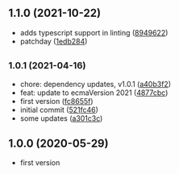 ## 1.1.0 (2021-10-22)

* adds typescript support in linting ([8949622](https://github.com/entrecode/eslint-config-entrecode/commit/8949622))
* patchday ([1edb284](https://github.com/entrecode/eslint-config-entrecode/commit/1edb284))



## <small>1.0.1 (2021-04-16)</small>

* chore: dependency updates, v1.0.1 ([a40b3f2](https://github.com/entrecode/eslint-config-entrecode/commit/a40b3f2))
* feat: update to ecmaVersion 2021 ([4877cbc](https://github.com/entrecode/eslint-config-entrecode/commit/4877cbc))
* first version ([fc8655f](https://github.com/entrecode/eslint-config-entrecode/commit/fc8655f))
* initial commit ([521fc46](https://github.com/entrecode/eslint-config-entrecode/commit/521fc46))
* some updates ([a301c3c](https://github.com/entrecode/eslint-config-entrecode/commit/a301c3c))

## 1.0.0 (2020-05-29)

* first version
